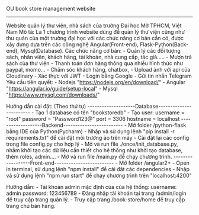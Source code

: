 OU book store management website
*******************************************
Website quản lý thư viện, nhà sách của trường Đại học Mở TPHCM, Việt Nam
Mô tả:
    Là 1 chương trình website dùng để quản lý thư viện cũng như thư quán của một trường đại học với các chức năng cơ bản cần có, được xây dựng dựa trên các công nghệ Angular(Front-end), Flask-Python(Back-end), Mysql(Database).
Các chức năng cơ bản: 
    - Quản lý các đối tượng sách, nhân viên, khách hàng, tài khoản, nhà cung cấp, tác giả.....
    - Mượn trả sách của thư viện
    - Thanh toán đơn hàng thông qua nhiều hình thức như paypal, momo...
    - Chăm sóc khách hàng, chatbox, 
    - Upload ảnh với api của Cloudinary
    - Xác thực với JWT
    - Login bằng Google
    - Gửi tin nhắn Telegram
Yêu cầu tiên quyết:
    - Nodejs "https://nodejs.org/en/download/"
    - Angular "https://angular.io/guide/setup-local"
    - Mysql "https://www.mysql.com/downloads/"
    
Hướng dẫn cài đặt: (Theo thứ tự)
    --------------------Database------------------------
    - Tạo 1 database có tên "bookstoredb"
    - Tạo user: 
        username = "root"
        password = "Password123@"
        port  = 3306
        hostname = localhost
    -------------------Backend-------------------------
    - Mở folder /python-flask bằng IDE của Python(Pycharm)
    - Nhập và sử dụng lệnh "pip install -r requirements.txt" để cài đặt môi trường ảo trên máy
    - Cài đặt lại các config trong file config.py cho hợp lý
    - Mở và run file ./once/init_database.py, nhằm khởi tạo các dữ liệu cần thiết cho hệ thống như khởi tạo database, thêm roles, admin....
    - Mở và run file /main.py để chạy chương trình.
    ------------------Front-end-------------------------
    - Mở folder /angular2+
    - Open in terminal, sử dụng lệnh "npm install" để cài đặt các dependencies
    - Nhập và sử dụng lệnh "npm run start" để chạy chương trình trên "localhost:4200"

Hướng dẫn:
    - Tài khoản admin mặc định của của hệ thống:
        username: admin
        password: 123456789
    - Đăng nhập tài khoản tại trang /admin/login để truy cập trang quản lý.
    - Truy cập trang /book-store/home để truy cập trang chủ bán hàng.


